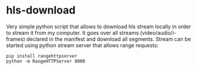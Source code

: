 # hls-download
Very simple python script that allows to download hls stream locally in order to stream it from my computer. It goes over all streams (video/audio/i-frames) declared in the manifest and download all segments. Stream can be started using python stream server that allows range requests:

```python3
pip install rangehttpserver
python -m RangeHTTPServer 8000
```
